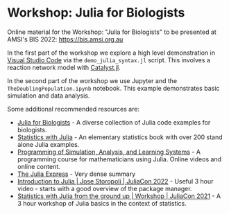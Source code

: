 # Workshop: Julia for Biologists
Online material for the Workshop: "Julia for Biologists" to be presented at AMSI's BIS 2022: https://bis.amsi.org.au

In the first part of the workshop we explore a high level demonstration in [Visual Studio Code](https://www.julia-vscode.org/) via the `demo_julia_syntax.jl` script. This involves a reaction network model with [Catalyst.jl](https://docs.sciml.ai/Catalyst/stable/).

In the second part of the workshop we use Jupyter and the `TheDoublingPopulation.ipynb` notebook. This example demonstrates basic simulation and data analysis.

Some additional recommended resources are:

* [Julia for Biologists](https://github.com/ElisabethRoesch/Perspective_Julia_for_Biologists) - A diverse collection of Julia code examples for biologists.
* [Statistics with Julia](https://statisticswithjulia.org/) - An elementary statistics book with over 200 stand alone Julia examples.
* [Programming of Simulation, Analysis, and Learning Systems](https://courses.smp.uq.edu.au/MATH2504/2022/) - A programming course for mathematicians using Julia. Online videos and online content. 
* [The Julia Express](https://github.com/bkamins/The-Julia-Express) - Very dense summary
* [Introduction to Julia | Jose Storopoli | JuliaCon 2022](https://www.youtube.com/watch?v=uiQpwMQZBTA) - Useful 3 hour video - starts with a good overview of the package manager.
* [Statistics with Julia from the ground up | Workshop | JuliaCon 2021](https://www.youtube.com/watch?v=IlPoU5Yr2QI) - A 3 hour workshop of Julia basics in the context of statistics.